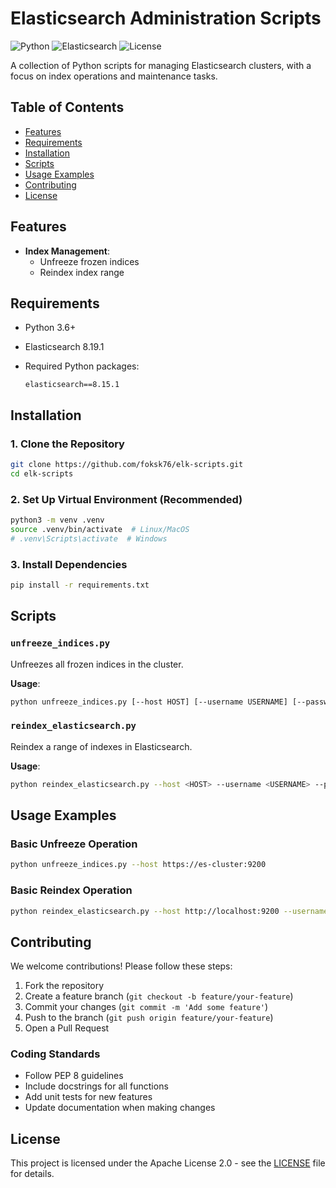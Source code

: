 # Elasticsearch Administration Scripts

![Python](https://img.shields.io/badge/Python-3.6+-blue.svg)
![Elasticsearch](https://img.shields.io/badge/Elasticsearch-8.19.1-orange.svg)
![License](https://img.shields.io/badge/License-Apache_2.0-green.svg)

A collection of Python scripts for managing Elasticsearch clusters, with a focus on index operations and maintenance tasks.

## Table of Contents

- [Features](#features)
- [Requirements](#requirements)
- [Installation](#installation)
- [Scripts](#scripts)
- [Usage Examples](#usage-examples)
- [Contributing](#contributing)
- [License](#license)

## Features

- **Index Management**:
  - Unfreeze frozen indices
  - Reindex index range

## Requirements

- Python 3.6+
- Elasticsearch 8.19.1
- Required Python packages:
  
  ```text
  elasticsearch==8.15.1
  ```

## Installation

### 1. Clone the Repository

```bash
git clone https://github.com/foksk76/elk-scripts.git
cd elk-scripts
```

### 2. Set Up Virtual Environment (Recommended)

```bash
python3 -m venv .venv
source .venv/bin/activate  # Linux/MacOS
# .venv\Scripts\activate  # Windows
```

### 3. Install Dependencies

```bash
pip install -r requirements.txt
```

## Scripts

### `unfreeze_indices.py`

Unfreezes all frozen indices in the cluster.

**Usage**:

```bash
python unfreeze_indices.py [--host HOST] [--username USERNAME] [--password PASSWORD]
```

### `reindex_elasticsearch.py`

Reindex a range of indexes in Elasticsearch.

**Usage**:

```bash
python reindex_elasticsearch.py --host <HOST> --username <USERNAME> --password <PASSWORD> --start-index <START_INDEX> --end-index <END_INDEX>
```

## Usage Examples

### Basic Unfreeze Operation

```bash
python unfreeze_indices.py --host https://es-cluster:9200
```

### Basic Reindex Operation

```bash
python reindex_elasticsearch.py --host http://localhost:9200 --username elastic --password yourpassword --start-index fg-009783 --end-index fg-009789
```

## Contributing

We welcome contributions! Please follow these steps:

1. Fork the repository
2. Create a feature branch (`git checkout -b feature/your-feature`)
3. Commit your changes (`git commit -m 'Add some feature'`)
4. Push to the branch (`git push origin feature/your-feature`)
5. Open a Pull Request

### Coding Standards

- Follow PEP 8 guidelines
- Include docstrings for all functions
- Add unit tests for new features
- Update documentation when making changes

## License

This project is licensed under the Apache License 2.0 - see the [LICENSE](LICENSE) file for details.

